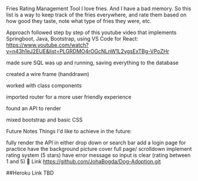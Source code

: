Fries Rating Management Tool
I love fries. And I have a bad memory. So this list is a way to keep track of the fries everywhere, and rate them based on how good they taste, note what type of fries they were, etc.

Approach
followed step by step of this youtube video that implements Springboot, Java, Bootstrap, using VS Code for React: https://www.youtube.com/watch?v=n43h1eJ2EUE&list=PLGRDMO4rOGcNLnW1L2vgsExTBg-VPoZHr

made sure SQL was up and running, saving everything to the database

created a wire frame (handdrawn)

worked with class components

imported router for a more user friendly experience

found an API to render

mixed bootstrap and basic CSS

Future Notes
Things I'd like to achieve in the future:

fully render the API in either drop down or search bar
add a login page for practice
have the background picture cover full page/ scrolldown
implement rating system (5 stars)
have error message so input is clear (rating between 1 and 5)
🚀 Link
https://github.com/JohaBogda/Dog-Adoption.git

##Heroku Link TBD
